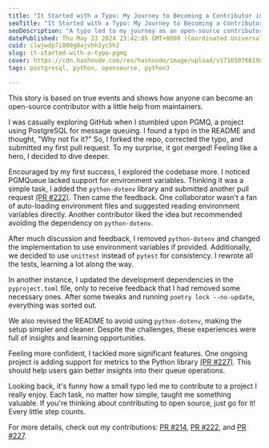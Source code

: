 ```yaml
---
title: "It Started with a Typo: My Journey to Becoming a Contributor in PGMQ"
seoTitle: "It Started with a Typo: My Journey to Becoming a Contributor in PGMQ"
seoDescription: "A typo led to my journey as an open-source contributor in PGMQ, learning and growing with each contribution"
datePublished: Thu May 23 2024 23:42:05 GMT+0000 (Coordinated Universal Time)
cuid: clwjwdp7i000g0ajvhh1yc5h2
slug: it-started-with-a-typo-pgmq
cover: https://cdn.hashnode.com/res/hashnode/image/upload/v1716507661902/d9681d04-ba7c-4743-9b9b-617a3c312a1e.webp
tags: postgresql, python, opensource, python3

---
```


This story is based on true events and shows how anyone can become an open-source contributor with a little help from maintainers.

I was casually exploring GitHub when I stumbled upon PGMQ, a project using PostgreSQL for message queuing. I found a typo in the README and thought, "Why not fix it?" So, I forked the repo, corrected the typo, and submitted my first pull request. To my surprise, it got merged! Feeling like a hero, I decided to dive deeper.

Encouraged by my first success, I explored the codebase more. I noticed PGMQueue lacked support for environment variables. Thinking it was a simple task, I added the `python-dotenv` library and submitted another pull request [(PR #222)](https://github.com/tembo-io/pgmq/pull/222). Then came the feedback. One collaborator wasn't a fan of auto-loading environment files and suggested reading environment variables directly. Another contributor liked the idea but recommended avoiding the dependency on `python-dotenv`.

After much discussion and feedback, I removed `python-dotenv` and changed the implementation to use environment variables if provided. Additionally, we decided to use `unittest` instead of `pytest` for consistency. I rewrote all the tests, learning a lot along the way.

In another instance, I updated the development dependencies in the `pyproject.toml` file, only to receive feedback that I had removed some necessary ones. After some tweaks and running `poetry lock --no-update`, everything was sorted out.

We also revised the README to avoid using `python-dotenv`, making the setup simpler and cleaner. Despite the challenges, these experiences were full of insights and learning opportunities.

Feeling more confident, I tackled more significant features. One ongoing project is adding support for metrics to the Python library [(PR #227)](https://github.com/tembo-io/pgmq/pull/227). This should help users gain better insights into their queue operations.

Looking back, it's funny how a small typo led me to contribute to a project I really enjoy. Each task, no matter how simple, taught me something valuable. If you're thinking about contributing to open source, just go for it! Every little step counts.

For more details, check out my contributions: [PR #214](https://github.com/tembo-io/pgmq/pull/214), [PR #222](https://github.com/tembo-io/pgmq/pull/222), and [PR #227](https://github.com/tembo-io/pgmq/pull/227).